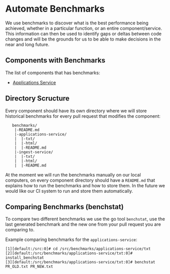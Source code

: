 # Automate Benchmarks

We use benchmarks to discover what is the best performance being achieved, whether in
a particular function, or an entire component/service. This information can then be
used to identify gaps or deltas between code changes and will be the grounds for us
to be able to make decisions in the near and long future.

## Components with Benchmarks

The list of components that has benchmarks:

- [Applications Service](https://github.com/chef/automate/tree/master/benchmarks/applications-service)


## Directory Scructure

Every component should have its own directory where we will store historical benchmarks
for every pull request that modifies the component:

```
   benchmarks/
    |-README.md
    |-applications-service/
    |  |-txt/
    |  |-html/
    |  |-README.md
    |-ingest-service/
    |  |-txt/
    |  |-html/
    |  |-README.md
```

At the moment we will run the benchmarks manually on our local computers, on every
component directory should have a `README.md` that explains how to run the benchmarks
and how to store them. In the future we would like our CI system to run and store them
automatically.

## Comparing Benchmarks (benchstat)

To compare two different benchmarks we use the go tool `benchstat`, use the last generated
benchmark and the new one from your pull request you are comparing to.

Example comparing benchmarks for the `applications-service`:

```
[1][default:/src:0]# cd /src/benchmarks/applications-service/txt
[2][default:/src/benchmarks/applications-service/txt:0]# install_benchstat
[3][default:/src/benchmarks/applications-service/txt:0]# benchstat PR_OLD.txt PR_NEW.txt
```

